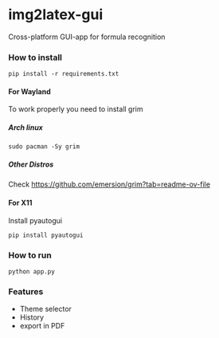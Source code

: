 # img2latex-gui

Cross-platform GUI-app for formula recognition 

### How to install

```[bash]
pip install -r requirements.txt
```

#### For Wayland
To work properly you need to install grim

##### Arch linux
```
sudo pacman -Sy grim
```
##### Other Distros

Check https://github.com/emersion/grim?tab=readme-ov-file

#### For X11
Install pyautogui
```
pip install pyautogui
```

### How to run
```
python app.py
```

### Features
- Theme selector
- History
- export in PDF
